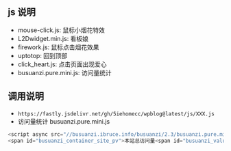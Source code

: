 ## js 说明
- mouse-click.js: 鼠标小烟花特效
- L2Dwidget.min.js: 看板娘
- firework.js: 鼠标点击烟花效果
- uptotop: 回到顶部
- click_heart.js: 点击页面出现爱心
- busuanzi.pure.mini.js: 访问量统计

## 调用说明
- `https://fastly.jsdelivr.net/gh/5iehomecc/wpblog@latest/js/XXX.js`
- 访问量统计 busuanzi.pure.mini.js
```java
<script async src="//busuanzi.ibruce.info/busuanzi/2.3/busuanzi.pure.mini.js"></script>
<span id="busuanzi_container_site_pv">本站总访问量<span id="busuanzi_value_site_pv"></span>次</span>
```
